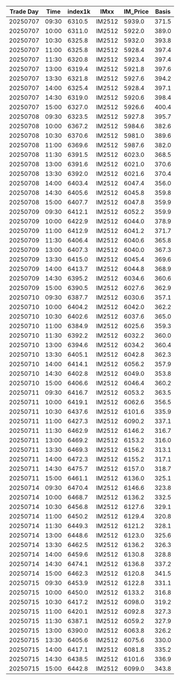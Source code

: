 | Trade Day  | Time | index1k | IMxx | IM_Price | Basis |
| ---------- | ---- | ------- | ---- | -------- | ----- |
| 20250707 | 09:30 | 6310.5 | IM2512 | 5939.0 | 371.5 | 
| 20250707 | 10:00 | 6311.0 | IM2512 | 5922.0 | 389.0 | 
| 20250707 | 10:30 | 6325.8 | IM2512 | 5932.0 | 393.8 | 
| 20250707 | 11:00 | 6325.8 | IM2512 | 5928.4 | 397.4 | 
| 20250707 | 11:30 | 6320.8 | IM2512 | 5923.4 | 397.4 | 
| 20250707 | 13:00 | 6319.4 | IM2512 | 5921.8 | 397.6 | 
| 20250707 | 13:30 | 6321.8 | IM2512 | 5927.6 | 394.2 | 
| 20250707 | 14:00 | 6325.4 | IM2512 | 5928.4 | 397.1 | 
| 20250707 | 14:30 | 6319.0 | IM2512 | 5920.6 | 398.4 | 
| 20250707 | 15:00 | 6327.0 | IM2512 | 5926.6 | 400.4 | 
| 20250708 | 09:30 | 6323.5 | IM2512 | 5927.8 | 395.7 | 
| 20250708 | 10:00 | 6367.2 | IM2512 | 5984.6 | 382.6 | 
| 20250708 | 10:30 | 6370.6 | IM2512 | 5981.0 | 389.6 | 
| 20250708 | 11:00 | 6369.6 | IM2512 | 5987.6 | 382.0 | 
| 20250708 | 11:30 | 6391.5 | IM2512 | 6023.0 | 368.5 | 
| 20250708 | 13:00 | 6391.6 | IM2512 | 6021.0 | 370.6 | 
| 20250708 | 13:30 | 6392.0 | IM2512 | 6021.6 | 370.4 | 
| 20250708 | 14:00 | 6403.4 | IM2512 | 6047.4 | 356.0 | 
| 20250708 | 14:30 | 6405.6 | IM2512 | 6045.8 | 359.8 | 
| 20250708 | 15:00 | 6407.7 | IM2512 | 6047.8 | 359.9 | 
| 20250709 | 09:30 | 6412.1 | IM2512 | 6052.2 | 359.9 |
| 20250709 | 10:00 | 6422.9 | IM2512 | 6044.0 | 378.9 |
| 20250709 | 11:00 | 6412.9 | IM2512 | 6041.2 | 371.7 |
| 20250709 | 11:30 | 6406.4 | IM2512 | 6040.6 | 365.8 |
| 20250709 | 13:00 | 6407.3 | IM2512 | 6040.0 | 367.3 |
| 20250709 | 13:30 | 6415.0 | IM2512 | 6045.4 | 369.6 |
| 20250709 | 14:00 | 6413.7 | IM2512 | 6044.8 | 368.9 |
| 20250709 | 14:30 | 6395.2 | IM2512 | 6034.6 | 360.6 | 
| 20250709 | 15:00 | 6390.5 | IM2512 | 6027.6 | 362.9 | 
| 20250710 | 09:30 | 6387.7 | IM2512 | 6030.6 | 357.1 | 
| 20250710 | 10:00 | 6404.2 | IM2512 | 6042.0 | 362.2 | 
| 20250710 | 10:30 | 6402.6 | IM2512 | 6037.6 | 365.0 | 
| 20250710 | 11:00 | 6384.9 | IM2512 | 6025.6 | 359.3 | 
| 20250710 | 11:30 | 6392.2 | IM2512 | 6032.2 | 360.0 | 
| 20250710 | 13:00 | 6394.6 | IM2512 | 6034.2 | 360.4 | 
| 20250710 | 13:30 | 6405.1 | IM2512 | 6042.8 | 362.3 | 
| 20250710 | 14:00 | 6414.1 | IM2512 | 6056.2 | 357.9 | 
| 20250710 | 14:30 | 6402.8 | IM2512 | 6049.0 | 353.8 | 
| 20250710 | 15:00 | 6406.6 | IM2512 | 6046.4 | 360.2 | 
| 20250711 | 09:30 | 6416.7 | IM2512 | 6053.2 | 363.5 | 
| 20250711 | 10:00 | 6419.1 | IM2512 | 6062.6 | 356.5 | 
| 20250711 | 10:30 | 6437.6 | IM2512 | 6101.6 | 335.9 | 
| 20250711 | 11:00 | 6427.3 | IM2512 | 6090.2 | 337.1 | 
| 20250711 | 11:30 | 6462.9 | IM2512 | 6146.2 | 316.7 | 
| 20250711 | 13:00 | 6469.2 | IM2512 | 6153.2 | 316.0 | 
| 20250711 | 13:30 | 6469.3 | IM2512 | 6156.2 | 313.1 | 
| 20250711 | 14:00 | 6472.3 | IM2512 | 6155.2 | 317.1 | 
| 20250711 | 14:30 | 6475.7 | IM2512 | 6157.0 | 318.7 | 
| 20250711 | 15:00 | 6461.1 | IM2512 | 6136.0 | 325.1 | 
| 20250714 | 09:30 | 6470.4 | IM2512 | 6146.6 | 323.8 | 
| 20250714 | 10:00 | 6468.7 | IM2512 | 6136.2 | 332.5 | 
| 20250714 | 10:30 | 6456.8 | IM2512 | 6127.6 | 329.1 | 
| 20250714 | 11:00 | 6450.2 | IM2512 | 6129.4 | 320.8 | 
| 20250714 | 11:30 | 6449.3 | IM2512 | 6121.2 | 328.1 | 
| 20250714 | 13:00 | 6448.6 | IM2512 | 6123.0 | 325.6 | 
| 20250714 | 13:30 | 6462.5 | IM2512 | 6136.2 | 326.3 | 
| 20250714 | 14:00 | 6459.6 | IM2512 | 6130.8 | 328.8 | 
| 20250714 | 14:30 | 6474.1 | IM2512 | 6136.8 | 337.2 | 
| 20250714 | 15:00 | 6462.3 | IM2512 | 6120.8 | 341.5 | 
| 20250715 | 09:30 | 6453.9 | IM2512 | 6122.8 | 331.1 | 
| 20250715 | 10:00 | 6450.0 | IM2512 | 6133.2 | 316.8 | 
| 20250715 | 10:30 | 6417.2 | IM2512 | 6098.0 | 319.2 | 
| 20250715 | 11:00 | 6420.1 | IM2512 | 6092.8 | 327.3 | 
| 20250715 | 11:30 | 6387.1 | IM2512 | 6059.2 | 327.9 | 
| 20250715 | 13:00 | 6390.0 | IM2512 | 6063.8 | 326.2 | 
| 20250715 | 13:30 | 6405.6 | IM2512 | 6075.6 | 330.0 | 
| 20250715 | 14:00 | 6417.1 | IM2512 | 6081.8 | 335.2 | 
| 20250715 | 14:30 | 6438.5 | IM2512 | 6101.6 | 336.9 | 
| 20250715 | 15:00 | 6442.8 | IM2512 | 6099.0 | 343.8 | 
